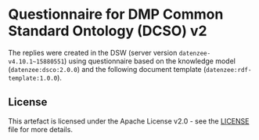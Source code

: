 # Questionnaire for DMP Common Standard Ontology (DCSO) v2

The replies were created in the DSW (server version `datenzee-v4.10.1~15880551`) using questionnaire based on the knowledge model (`datenzee:dsco:2.0.0`) and the following document template (`datenzee:rdf-template:1.0.0`).

## License

This artefact is licensed under the Apache License v2.0 - see the [LICENSE](LICENSE) file for more details.

